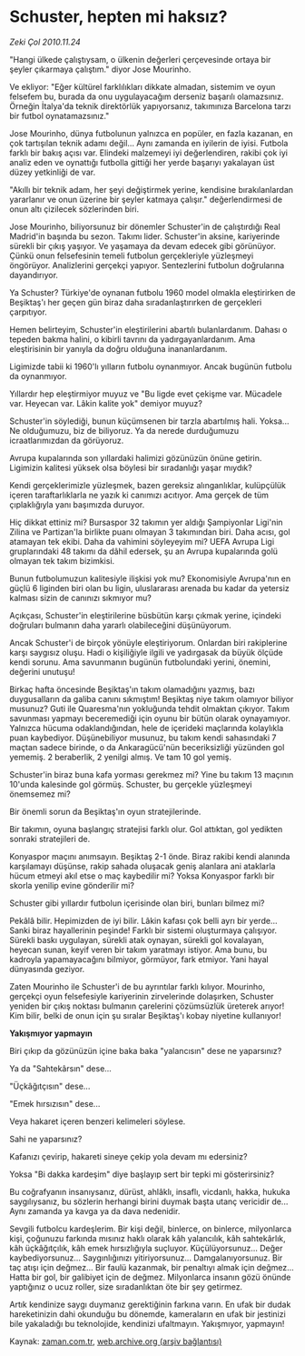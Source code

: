 # Schuster, hepten mi haksız?

*Zeki Çol 2010.11.24*

<td class="news-spot">
<p>"Hangi ülkede çalıştıysam, o ülkenin değerleri çerçevesinde ortaya bir şeyler çıkarmaya çalıştım." diyor Jose Mourinho.</p>
<p><p>Ve ekliyor: "Eğer kültürel farklılıkları dikkate almadan, sistemim ve oyun felsefem bu, burada da onu uygulayacağım derseniz başarılı olamazsınız. Örneğin İtalya'da teknik direktörlük yapıyorsanız, takımınıza Barcelona tarzı bir futbol oynatamazsınız."
<p>Jose Mourinho, dünya futbolunun yalnızca en popüler, en fazla kazanan, en çok tartışılan teknik adamı değil... Aynı zamanda en iyilerin de iyisi. Futbola farklı bir bakış açısı var. Elindeki malzemeyi iyi değerlendiren, rakibi çok iyi analiz eden ve oynattığı futbolla gittiği her yerde başarıyı yakalayan üst düzey yetkinliği de var.
<p>"Akıllı bir teknik adam, her şeyi değiştirmek yerine, kendisine bırakılanlardan yararlanır ve onun üzerine bir şeyler katmaya çalışır." değerlendirmesi de onun altı çizilecek sözlerinden biri.
<p>Jose Mourinho, biliyorsunuz bir dönemler Schuster'in de çalıştırdığı Real Madrid'in başında bu sezon. Takımı lider. Schuster'in aksine, kariyerinde sürekli bir çıkış yaşıyor. Ve yaşamaya da devam edecek gibi görünüyor. Çünkü onun felsefesinin temeli futbolun gerçekleriyle yüzleşmeyi öngörüyor. Analizlerini gerçekçi yapıyor. Sentezlerini futbolun doğrularına dayandırıyor.
<p>Ya Schuster? Türkiye'de oynanan futbolu 1960 model olmakla eleştirirken de Beşiktaş'ı her geçen gün biraz daha sıradanlaştırırken de gerçekleri çarpıtıyor.
<p>Hemen belirteyim, Schuster'in eleştirilerini abartılı bulanlardanım. Dahası o tepeden bakma halini, o kibirli tavrını da yadırgayanlardanım. Ama eleştirisinin bir yanıyla da doğru olduğuna inananlardanım.
<p>Ligimizde tabii ki 1960'lı yılların futbolu oynanmıyor. Ancak bugünün futbolu da oynanmıyor.
<p>Yıllardır hep eleştirmiyor muyuz ve "Bu ligde evet çekişme var. Mücadele var. Heyecan var. Lâkin kalite yok" demiyor muyuz?
<p>Schuster'in söylediği, bunun küçümsenen bir tarzla abartılmış hali. Yoksa... Ne olduğumuzu, biz de biliyoruz. Ya da nerede durduğumuzu icraatlarımızdan da görüyoruz.
<p>Avrupa kupalarında son yıllardaki halimizi gözünüzün önüne getirin. Ligimizin kalitesi yüksek olsa böylesi bir sıradanlığı yaşar mıydık?
<p>Kendi gerçeklerimizle yüzleşmek, bazen gereksiz alınganlıklar, kulüpçülük içeren taraftarlıklarla ne yazık ki canımızı acıtıyor. Ama gerçek de tüm çıplaklığıyla yanı başımızda duruyor. 
<p>Hiç dikkat ettiniz mi? Bursaspor 32 takımın yer aldığı Şampiyonlar Ligi'nin Zilina ve Partizan'la birlikte puanı olmayan 3 takımından biri. Daha acısı, gol atamayan tek ekibi. Daha da vahimini söyleyeyim mi? UEFA Avrupa Ligi gruplarındaki 48 takımı da dâhil edersek, şu an Avrupa kupalarında golü olmayan tek takım bizimkisi.
<p>Bunun futbolumuzun kalitesiyle ilişkisi yok mu? Ekonomisiyle Avrupa'nın en güçlü 6 liginden biri olan bu ligin, uluslararası arenada bu kadar da yetersiz kalması sizin de canınızı sıkmıyor mu?
<p>Açıkçası, Schuster'in eleştirilerine büsbütün karşı çıkmak yerine, içindeki doğruları bulmanın daha yararlı olabileceğini düşünüyorum.
<p>Ancak Schuster'i de birçok yönüyle eleştiriyorum. Onlardan biri rakiplerine karşı saygısız oluşu. Hadi o kişiliğiyle ilgili ve yadırgasak da büyük ölçüde kendi sorunu. Ama savunmanın bugünün futbolundaki yerini, önemini, değerini unutuşu!
<p>Birkaç hafta öncesinde Beşiktaş'ın takım olamadığını yazmış, bazı duygusalların da galiba canını sıkmıştım! Beşiktaş niye takım olamıyor biliyor musunuz? Guti ile Quaresma'nın yokluğunda tehdit olmaktan çıkıyor. Takım savunması yapmayı beceremediği için oyunu bir bütün olarak oynayamıyor. Yalnızca hücuma odaklandığından, hele de içerideki maçlarında kolaylıkla puan kaybediyor. Düşünebiliyor musunuz, bu takım kendi sahasındaki 7 maçtan sadece birinde, o da Ankaragücü'nün beceriksizliği yüzünden gol yememiş. 2 beraberlik, 2 yenilgi almış. Ve tam 10 gol yemiş.
<p>Schuster'in biraz buna kafa yorması gerekmez mi? Yine bu takım 13 maçının 10'unda kalesinde gol görmüş. Schuster, bu gerçekle yüzleşmeyi önemsemez mi?
<p>Bir önemli sorun da Beşiktaş'ın oyun stratejilerinde.
<p>Bir takımın, oyuna başlangıç stratejisi farklı olur. Gol attıktan, gol yedikten sonraki stratejileri de.
<p>Konyaspor maçını anımsayın. Beşiktaş 2-1 önde. Biraz rakibi kendi alanında karşılamayı düşünse, rakip sahada oluşacak geniş alanlara ani ataklarla hücum etmeyi akıl etse o maç kaybedilir mi? Yoksa Konyaspor farklı bir skorla yenilip evine gönderilir mi?
<p>Schuster gibi yıllardır futbolun içerisinde olan biri, bunları bilmez mi?
<p>Pekâlâ bilir. Hepimizden de iyi bilir. Lâkin kafası çok belli ayrı bir yerde... Sanki biraz hayallerinin peşinde! Farklı bir sistemi oluşturmaya çalışıyor. Sürekli baskı uygulayan, sürekli atak oynayan, sürekli gol kovalayan, heyecan sunan, keyif veren bir takım yaratmayı istiyor. Ama bunu, bu kadroyla yapamayacağını bilmiyor, görmüyor, fark etmiyor. Yani hayal dünyasında geziyor.
<p>Zaten Mourinho ile Schuster'i de bu ayrıntılar farklı kılıyor. Mourinho, gerçekçi oyun felsefesiyle kariyerinin zirvelerinde dolaşırken, Schuster yeniden bir çıkış noktası bulmanın çarelerini çözümsüzlük üreterek arıyor! Kim bilir, belki de onun için şu sıralar Beşiktaş'ı kobay niyetine kullanıyor!
<p>
<p><b>Yakışmıyor yapmayın</b>
<p>Biri çıkıp da gözünüzün içine baka baka "yalancısın" dese ne yaparsınız?
<p>Ya da "Sahtekârsın" dese...
<p>"Üçkâğıtçısın" dese...
<p>"Emek hırsızısın" dese...
<p>Veya hakaret içeren benzeri kelimeleri söylese.
<p>Sahi ne yaparsınız?
<p>Kafanızı çevirip, hakareti sineye çekip yola devam mı edersiniz?
<p>Yoksa "Bi dakka kardeşim" diye başlayıp sert bir tepki mi gösterirsiniz?
<p>Bu coğrafyanın insanıysanız, dürüst, ahlâklı, insaflı, vicdanlı, hakka, hukuka saygılıysanız, bu sözlerin herhangi birini duymak başta utanç vericidir de... Aynı zamanda ya kavga ya da dava nedenidir.
<p>Sevgili futbolcu kardeşlerim. Bir kişi değil, binlerce, on binlerce, milyonlarca kişi, çoğunuzu farkında mısınız haklı olarak kâh yalancılık, kâh sahtekârlık, kâh üçkâğıtçılık, kâh emek hırsızlığıyla suçluyor. Küçülüyorsunuz... Değer kaybediyorsunuz... Saygınlığınızı yitiriyorsunuz... Damgalanıyorsunuz. Bir taç atışı için değmez... Bir faulü kazanmak, bir penaltıyı almak için değmez... Hatta bir gol, bir galibiyet için de değmez. Milyonlarca insanın gözü önünde yaptığınız o ucuz roller, size sıradanlıktan öte bir şey getirmez.
<p>Artık kendinize saygı duymanız gerektiğinin farkına varın. En ufak bir dudak hareketinizin dahi okunduğu bu dönemde, kameraların en ufak bir jestinizi bile yakaladığı bu teknolojide, kendinizi ufaltmayın. Yakışmıyor, yapmayın!
<p></p>
<a href="http://web.archive.org/web/20101130065121/mailto:/">
</a></p></p></p></p></p></p></p></p></p></p></p></p></p></p></p></p></p></p></p></p></p></p></p></p></p></p></p></p></p></p></p></p></p></p></p></p></p></td>

Kaynak: [zaman.com.tr](http://zaman.com.tr/yazar.do?yazino=1056273), [web.archive.org (arşiv bağlantısı)](http://web.archive.org/web/20101130065121/http://zaman.com.tr/yazar.do?yazino=1056273)
